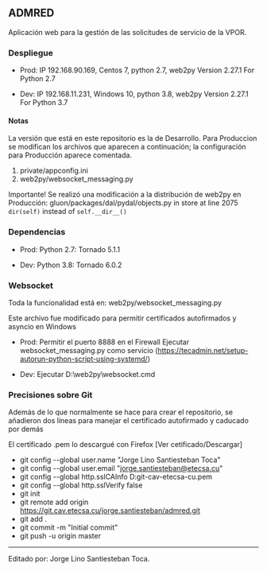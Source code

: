 ## ADMRED

Aplicación web para la gestión de las solicitudes de servicio de la VPOR.

### Despliegue

- Prod:
  IP 192.168.90.169, Centos 7, python 2.7, web2py Version 2.27.1 For Python 2.7

- Dev:
  IP 192.168.11.231, Windows 10, python 3.8, web2py Version 2.27.1 For Python 3.7

#### Notas

La versión que está en este repositorio es la de Desarrollo.
Para Produccion se modifican los archivos que aparecen a continuación; la configuración para Producción aparece comentada.

1. private/appconfig.ini
2. web2py/websocket_messaging.py

Importante!
Se realizó una modificación a la distribución de web2py en Producción:
gluon/packages/dal/pydal/objects.py in store at line 2075
`dir(self)` instead of `self.__dir__()`

### Dependencias

- Prod:
  Python 2.7: Tornado 5.1.1

- Dev:
  Python 3.8: Tornado 6.0.2

### Websocket

Toda la funcionalidad está en: web2py/websocket_messaging.py

Este archivo fue modificado para permitir certificados autofirmados y asyncio en Windows

- Prod:
  Permitir el puerto 8888 en el Firewall
  Ejecutar websocket_messaging.py como servicio
  (https://tecadmin.net/setup-autorun-python-script-using-systemd/)

- Dev:
  Ejecutar D:\web2py\websocket.cmd

### Precisiones sobre Git

Además de lo que normalmente se hace para crear el repositorio, se añadieron dos líneas para manejar el certificado autofirmado y caducado por demás

El certificado .pem lo descargué con Firefox [Ver cetificado/Descargar]

- git config --global user.name "Jorge Lino Santiesteban Toca"
- git config --global user.email "jorge.santiesteban@etecsa.cu"
- git config --global http.sslCAInfo D:git-cav-etecsa-cu.pem
- git config --global http.sslVerify false
- git init
- git remote add origin https://git.cav.etecsa.cu/jorge.santiesteban/admred.git
- git add .
- git commit -m "Initial commit"
- git push -u origin master

---

Editado por: Jorge Lino Santiesteban Toca.
